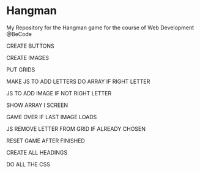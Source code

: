 # Hangman
My Repository for the Hangman game for the course of Web Development @BeCode

CREATE BUTTONS

CREATE IMAGES

PUT GRIDS

MAKE JS TO ADD LETTERS DO ARRAY IF RIGHT LETTER

JS TO ADD IMAGE IF NOT RIGHT LETTER

SHOW ARRAY I SCREEN

GAME OVER IF LAST IMAGE LOADS

JS REMOVE LETTER FROM GRID IF ALREADY CHOSEN

RESET GAME AFTER FINISHED

CREATE ALL HEADINGS

DO ALL THE CSS
